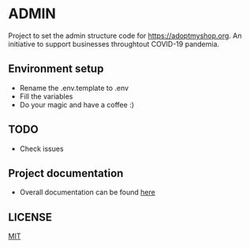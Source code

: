 # ADMIN

Project to set the admin structure code for https://adoptmyshop.org. An initiative to support businesses throughtout COVID-19 pandemia.

## Environment setup
- Rename the .env.template to .env
- Fill the variables
- Do your magic and have a coffee :)

## TODO
- Check issues

## Project documentation
- Overall documentation can be found [here](https://github.com/IT-in-Canada/adoptmyshop-docs)

## LICENSE

[MIT](LICENSE)